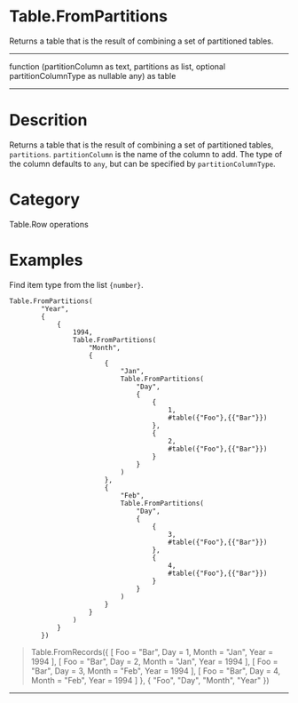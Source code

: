 ﻿# Table.FromPartitions
Returns a table that is the result of combining a set of partitioned tables.
***
function (partitionColumn as text, partitions as list, optional partitionColumnType as nullable any) as table
***
# Descrition 
Returns a table that is the result of combining a set of partitioned tables, <code>partitions</code>. <code>partitionColumn</code> is the name of the column to add. The type of the column defaults to <code>any</code>, but can be specified by <code>partitionColumnType</code>.
# Category 
Table.Row operations
# Examples 
Find item type from the list <code>{number}</code>.
```
Table.FromPartitions(
        "Year", 
        {
            {
                1994,
                Table.FromPartitions(
                    "Month",
                    {
                        {
                            "Jan",
                            Table.FromPartitions(
                                "Day",
                                {
                                    {
                                        1,
                                        #table({"Foo"},{{"Bar"}})
                                    },
                                    {
                                        2,
                                        #table({"Foo"},{{"Bar"}})
                                    }
                                }
                            )
                        },
                        {
                            "Feb",
                            Table.FromPartitions(
                                "Day",
                                {
                                    {
                                        3,
                                        #table({"Foo"},{{"Bar"}})
                                    },
                                    {
                                        4,
                                        #table({"Foo"},{{"Bar"}})
                                    }
                                }
                            )
                        }
                    }
                )
            }
        })

```
> Table.FromRecords({ [
        Foo = "Bar",
        Day = 1,
        Month = "Jan",
        Year = 1994
    ], [
        Foo = "Bar",
        Day = 2,
        Month = "Jan",
        Year = 1994
    ], [
        Foo = "Bar",
        Day = 3,
        Month = "Feb",
        Year = 1994
    ], [
        Foo = "Bar",
        Day = 4,
        Month = "Feb",
        Year = 1994
    ]
}, {
    "Foo",
    "Day",
    "Month",
    "Year"
})
***

